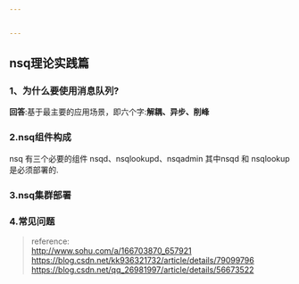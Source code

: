 ```yaml
---


---
```


<h2 id="nsq理论实践篇">nsq理论实践篇</h2>
<h3 id="、为什么要使用消息队列">1、为什么要使用消息队列?</h3>
<p><strong>回答</strong>:基于最主要的应用场景，即六个字:<strong>解耦、异步、削峰</strong></p>
<h3 id="nsq组件构成">2.nsq组件构成</h3>
<p>nsq 有三个必要的组件 nsqd、nsqlookupd、nsqadmin 其中nsqd 和 nsqlookup是必须部署的.</p>
<h3 id="nsq集群部署">3.nsq集群部署</h3>
<h3 id="常见问题">4.常见问题</h3>
<blockquote>
<p>reference:<br>
<a href="http://www.sohu.com/a/166703870_657921">http://www.sohu.com/a/166703870_657921</a><br>
<a href="https://blog.csdn.net/kk936321732/article/details/79099796">https://blog.csdn.net/kk936321732/article/details/79099796</a><br>
<a href="https://blog.csdn.net/qq_26981997/article/details/56673522">https://blog.csdn.net/qq_26981997/article/details/56673522</a></p>
</blockquote>

